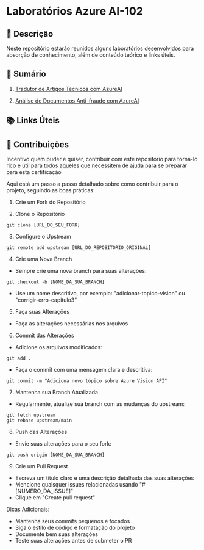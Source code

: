 # Laboratórios Azure AI-102

## 📒 Descrição
Neste repositório estarão reunidos alguns laboratórios desenvolvidos para absorção de conhecimento, além de conteúdo teórico e links úteis. 

## 📝 Sumário
1. [Tradutor de Artigos Técnicos com AzureAI](https://github.com/wilsondesouza/labs-ai102/tree/main/1.%20Tradutor_Artigos-Tecnicos_AzureAI)

2. [Análise de Documentos Anti-fraude com AzureAI](https://github.com/wilsondesouza/labs-ai102/tree/main/2.%20Analise_Documentos_Anti-fraude_AzureAI)

## 📚 Links Úteis 


## 🤝 Contribuições

Incentivo quem puder e quiser, contribuir com este repositório para torná-lo rico e útil para todos aqueles que necessitem de ajuda para se preparar para esta certificação

Aqui está um passo a passo detalhado sobre como contribuir para o projeto, seguindo as boas práticas:

1. Crie um Fork do Repositório

2. Clone o Repositório 
```
git clone [URL_DO_SEU_FORK]
```

3. Configure o Upstream
```
git remote add upstream [URL_DO_REPOSITORIO_ORIGINAL]
```

4. Crie uma Nova Branch
- Sempre crie uma nova branch para suas alterações:
```
git checkout -b [NOME_DA_SUA_BRANCH]
```
- Use um nome descritivo, por exemplo: "adicionar-topico-vision" ou "corrigir-erro-capitulo3"

5. Faça suas Alterações
- Faça as alterações necessárias nos arquivos

6. Commit das Alterações
- Adicione os arquivos modificados:
```
git add .
```
- Faça o commit com uma mensagem clara e descritiva:
```
git commit -m "Adiciona novo tópico sobre Azure Vision API"
```

7. Mantenha sua Branch Atualizada
- Regularmente, atualize sua branch com as mudanças do upstream:
```
git fetch upstream
git rebase upstream/main
```

8. Push das Alterações
- Envie suas alterações para o seu fork:
```
git push origin [NOME_DA_SUA_BRANCH]
```

9. Crie um Pull Request
- Escreva um título claro e uma descrição detalhada das suas alterações
- Mencione quaisquer issues relacionadas usando "#[NUMERO_DA_ISSUE]"
- Clique em "Create pull request"

Dicas Adicionais:
- Mantenha seus commits pequenos e focados
- Siga o estilo de código e formatação do projeto
- Documente bem suas alterações
- Teste suas alterações antes de submeter o PR
